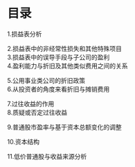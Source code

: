 # 目录
1.损益表分析

2.损益表中的非经常性损失和其他特殊项目    
3.损益表中的误导手段与子公司的盈利     
4.盈利能力与折旧及其他类似费用之间的关系    

5.公用事业类公司的折旧政策    
6.从投资者的角度来看折旧与摊销费用   

7.过往收益的作用    
8.质疑或否定过往收益

9.普通股市盈率与基于资本总额变化的调整

10.资本结构

11.低价普通股与收益来源分析
